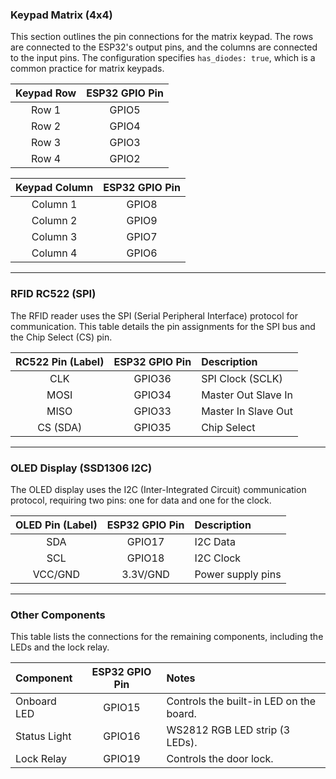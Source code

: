 ### Keypad Matrix (4x4)
This section outlines the pin connections for the matrix keypad. The rows are connected to the ESP32's output pins, and the columns are connected to the input pins. The configuration specifies `has_diodes: true`, which is a common practice for matrix keypads.

| Keypad Row | ESP32 GPIO Pin |
|:----------:|:--------------:|
| Row 1      | GPIO5          |
| Row 2      | GPIO4          |
| Row 3      | GPIO3          |
| Row 4      | GPIO2          |

| Keypad Column | ESP32 GPIO Pin |
|:-------------:|:--------------:|
| Column 1      | GPIO8          |
| Column 2      | GPIO9          |
| Column 3      | GPIO7          |
| Column 4      | GPIO6          |

***

### RFID RC522 (SPI)
The RFID reader uses the SPI (Serial Peripheral Interface) protocol for communication. This table details the pin assignments for the SPI bus and the Chip Select (CS) pin.

| RC522 Pin (Label) | ESP32 GPIO Pin | Description           |
|:-----------------:|:--------------:|:----------------------|
| CLK               | GPIO36         | SPI Clock (SCLK)      |
| MOSI              | GPIO34         | Master Out Slave In   |
| MISO              | GPIO33         | Master In Slave Out   |
| CS (SDA)          | GPIO35         | Chip Select           |

***

### OLED Display (SSD1306 I2C)
The OLED display uses the I2C (Inter-Integrated Circuit) communication protocol, requiring two pins: one for data and one for the clock.

| OLED Pin (Label) | ESP32 GPIO Pin | Description        |
|:----------------:|:--------------:|:-------------------|
| SDA              | GPIO17         | I2C Data           |
| SCL              | GPIO18         | I2C Clock          |
| VCC/GND          | 3.3V/GND       | Power supply pins  |

***

### Other Components
This table lists the connections for the remaining components, including the LEDs and the lock relay.

| Component      | ESP32 GPIO Pin | Notes                                    |
|:---------------|:--------------:|:-----------------------------------------|
| Onboard LED    | GPIO15         | Controls the built-in LED on the board.  |
| Status Light   | GPIO16         | WS2812 RGB LED strip (3 LEDs).           |
| Lock Relay     | GPIO19         | Controls the door lock.                  |
